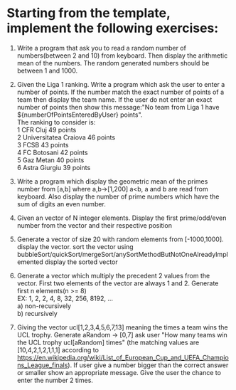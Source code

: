 # Starting from the template, implement the following exercises:

1) Write a program that ask you to read a random number of numbers(between 2 and 10) from keyboard. Then display the arithmetic mean of the numbers. 
The random generated numbers should be between 1 and 1000. 

2) Given the Liga 1 ranking. Write a program which ask the user to enter a number of points. If the number match the exact number of points of a team then display the team name.
If the user do not enter an exact number of points then show this message:"No team from Liga 1 have ${numberOfPointsEnteredByUser} points".
<br>The ranking to consider is:<br>
1 CFR Cluj 49 points<br>
2 Universitatea Craiova 46 points<br>
3 FCSB 43 points<br>
4 FC Botosani 42 points<br>
5 Gaz Metan 40 points<br>
6 Astra Giurgiu 39 points<br>

3) Write a program which display the geometric mean of the primes number from [a,b] where a,b->[1,200] a<b, a and b are read from keyboard.
Also display the number of prime numbers which have the sum of digits an even number.

4) Given an vector of N integer elements. Display the first prime/odd/even number from the vector and their respective position

5) Generate a vector of size 20 with random elements from [-1000,1000].
	display the vector.
	sort the vector using bubbleSort/quickSort/mergeSort/anySortMethodButNotOneAlreadyImplemented
	display the sorted vector

6) Generate a vector which multiply the precedent 2 values from the vector. First two elements of the vector are always 1 and 2. Generate first n elements(n >= 8)
<br> EX: 1, 2, 2, 4, 8, 32, 256, 8192, ...
	<br>a) non-recursively 
	<br>b) recursively

7) Giving the vector ucl[1,2,3,4,5,6,7,13] meaning the times a team wins the UCL trophy.
Generate aRandom -> [0,7] ask user "How many teams win the UCL trophy ucl[aRandom] times"
(the matching values are [10,4,2,1,2,1,1,1] according to https://en.wikipedia.org/wiki/List_of_European_Cup_and_UEFA_Champions_League_finals).
If user give a number bigger than the correct answer or smaller show an appropriate message. Give the user the chance to enter the number 2 times.   
